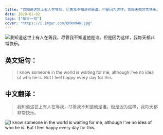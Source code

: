 ```yaml
---
title: "我知道这世上有人在等我，尽管我不知道他是谁。但是因为这样，我每天都非常快乐。"
date: 2020-02-02
tags: ["每日一句"]
cover: "https://i.imgur.com/QMXmN4W.jpg"
---
```


![我知道这世上有人在等我，尽管我不知道他是谁。但是因为这样，我每天都非常快乐。](https://i.imgur.com/lbACXIR.jpg)

## 英文短句：
> I know someone in the world is waiting for me, although I've no idea of who he is. But I feel happy every day for this.

<!--more-->

## 中文翻译：
> 我知道这世上有人在等我，尽管我不知道他是谁。但是因为这样，我每天都非常快乐。

![I know someone in the world is waiting for me, although I've no idea of who he is. But I feel happy every day for this.](https://i.imgur.com/NkHxryI.jpg)

